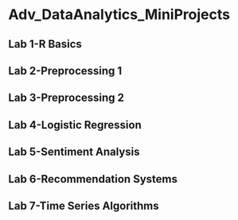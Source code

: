 # Adv_DataAnalytics_MiniProjects
## Lab 1-R Basics
## Lab 2-Preprocessing 1
## 	Lab 3-Preprocessing 2
## Lab 4-Logistic  Regression
## Lab 5-Sentiment Analysis
## Lab 6-Recommendation Systems
## 	Lab 7-Time Series Algorithms

